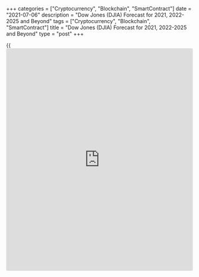 +++
categories = ["Cryptocurrency", "Blockchain", "SmartContract"]
date = "2021-07-06"
description = "Dow Jones (DJIA) Forecast for 2021, 2022-2025 and Beyond"
tags = ["Cryptocurrency", "Blockchain", "SmartContract"]
title = "Dow Jones (DJIA) Forecast for 2021, 2022-2025 and Beyond"
type = "post"
+++

{{<iframe id="large-banner" src="https://www.bounty.group/#slide=24.0" width="100%" height="600" scrolling="no" style="border: 0px solid rgb(216, 221, 230); border-radius: 3px;">}}

2021-07-06

2021-07-06

Dow Jones Forecast for 2021 and BeyondJana Kane

Dow Jones stands for Dow Jones Industrial Average ([DJIA][1]). The Dow
Jones price is an average of the prices of 30 companies from various
industries listed on the New York Stock Exchange (NYSE). Large
corporations that make up the U.S stock market index include Apple, Walt
Disney, Walmart, Nike, McDonald’s, Microsoft, and Coca-Cola.

The article covers the following subjects:

In this Dow Jones forecast article, we will discuss the Dow Jones Stock
Index and look at its price [history](https://www.fixpro.org/post/chargeless-historical-data-api-backtesting/), factors that can affect the DJI,
what experts have to say, and prediction charts. Learn all this and more
in this Dow Jones outlook by LiteForex.

## About the Dow Jones Stock Index

The Dow Jones index is the oldest stock index in the United States. The
“Dow” or “DJI” was founded in 1896 by Charles Dow and Edward Jones.
Originally, the Dow Jones consisted only of industrial companies, but
this is no longer the case. Of the original 12 companies, only General
Electric still exists. In 2018, this company, which was once the largest
in the world, was removed from the index. Procter & Gamble has now been
included in the Dow for the longest time - since 1932.

When the Dow Jones was created, the index was at a price of $40.94. This
was the average of the prices of the 12 shares, with each share counted
equally. In 1916, the index was expanded to 20 stocks. Since 1928, the
Dow has included 30 listed companies, which is why it is also referred
to as “Dow 30.”

The product code of Dow Jones Index is [#YM][1] according to the CME
stock exchange.

The Dow Jones is one of the few indices to use a price-weighted index.
This in contrast to, for example, the AEX. This means that a stock with
a high price can have a big impact on the index’s overall movement. In
other words: not every company is equally important and counts equally
for the stand of the fair. The Dow Jones index provides a good picture
of the economic situation in America.

The calculation of the final price of the index is even more
complicated: to also take stock splits and stock dividends into account,
the average is divided by the Dow Divisor, which is a number that
maintains the correctness of the index. This Dow Divisor is regularly
updated. This is to give an idea of [how to](https://www.playgroundfx.com/blog/forex-trading-how-to/) analyze the Dow Jones
forecast.

## Factors That Can Impact the Dow Jones Stock Price

### Factor # 1 – Current News

First of all, we know that the price of the Dow Jones is calculated
using data from its companies. That is why it is important to keep a
close eye on all the major [news](https://www.letsplayfx.com/blog/forex-news-website/) and results of the companies that weigh
the most in this reference index.

### Factor # 2 –  U.S. Economic Data

The most important economic data published by the U.S. government is
also very important. Figures may include unemployment, trade balance,
GDP growth rate, inflation rate, retail sales, durable goods, and
industrial orders, business sentiment, or consumer confidence.

### Factor # 3 – U.S. Dollar Exchange Rate

The value of the U.S. dollar against other currencies is also a factor
that can affect the Dow Jones, as it will affect the export or import
profitability of U.S. listed companies. If the U.S. dollar is going
down, so is the stock index.

### Factor # 4 –  U.S. Federal Reserve Communications

Finally, we will also review communications from the U.S. Federal
Reserve on interest rates, as well as the press conferences of these
organizations.

## Dow Jones Today

Today, Dow Jones Industrial Average ([#YM][1]) is traded at $34 522.3.
You can refer to this article to see the Dow Jones price tomorrow.

Below is an interactive Dow Jones online chart that shows the [rate][1]
for buying and selling:

## Dow Jones Predictions by Experts

1\. A volatile and unpredictable DJIA

Firstly, there are no such long-term predictions for the DJIA. The
market is too volatile to make such forecasts. Especially after the
Corona crisis, experts are afraid to make predictions. However, we found
a few.

2\. Wallet[investor](https://www.fintechee.com/tutorial-for-forex-trading/investor-mode/)

At Wallet[investor](https://www.fintechee.com/tutorial-for-forex-trading/investor-mode/).com, [they predict][2] that if you are looking for
stocks with good returns, the Dow Jones Industrial Average can be a
profitable investment option. Dow Jones Industrial Average’s quote is
above 33,000 USD at 2021-03-18. Based on their forecasts, a long-term
increase is expected.

3\. Investinghaven

This Dow Jones forecast for 2021 is [strongly bullish][3]. At
Investinghaven, they expected the Dow Jones to hit 32,000 points in
early 2021. They forecast lots of volatility as the Dow Jones will be
testing the 34k area, presumably near the end of 2021 or in 2022.
Investors should get the maximum value out of the bullish potential from
this Dow Jones projection.

## Dow Jones Technical Analysis

First, let's identify [DJIA][1]'s global trends.

There’s a multi-year bullish trend marked as a blue solid line in Dow
Jones Industrial Average's monthly price chart. From March 2020, the
DJIA stock price has been moving faster, which is marked with a blue
dotted line in the chart above.

However, that's a false signal of bulls' growing strength as the sharp
upsurge is accompanied by a continuous fall in trading volumes. Such
divergence usually occurs amid short-term breakouts that precede a
reversal.

### DJIA Forecast For Next Three Months

Let's find other signals using MACD and RSI indicators and make a
realistic forecast for the next three months.

On [DJIA][1]'s weekly time frame, the RSI chart came close to the
resistance level formed by the previous maximum in January 2020. The
MACD produced indirect signals of a correction start as well: the
indicator's histogram moved to the red zone, and the MACD line is trying
to consolidate underneath the signal line.

Combined with the technical analysis of the monthly time frame chart,
those signals let us suggest that the DJIA future price may undergo a
bearish correction with a target of 19,500 points and approach the trend
line. Nevertheless, I recommend going short only after the DJIA price
chart crosses the dotted trend line and consolidates below.

In an alternative scenario, an upward price movement will continue. It
won't most likely be long as the bullish potential is weak amid buyers'
low activity.

### Long-Term DJIA Technical Analysis for 2021

Let's do technical analysis of the DJIA price [history](https://www.fixpro.org/post/chargeless-historical-data-api-backtesting/) in the [daily](https://www.fintecher.org/2020/03/03/forex-trading-daily-strategy/) time
frame chart and make a detailed forecast for 2021.

The DJIA projected stock price will most likely fluctuate between 35,000
and 19,500 US dollars per lot for the rest of the year.

The projected price fall will most likely start in July as the Dow Jones
index's bullish potential is almost exhausted. This fall is expected to
be short-term but fast, as it was during the correction in February and
March 2020. So, the DJIA stock price should be expected to have come
close to the trend line at the level of 19,500 USD by October. The chart
may then pull back and continue moving upwards, following a global
bullish trend. The DJIA index is expected to reach the value of 23,125 -
27,000 USD by the end of the year.

The table below presents an expected DJIA trading range for each month
of 2021.

Month

|

DJIA Price  
  
---|---  
  
Minimum

|

Maximum  
  
July 2021

|

30,500

|

36,000  
  
August

 2021

|

28,900

|

35,400  
  
September

 2021

|

23,900

|

33,500  
  
October

 2021

|

19,600

|

30,000  
  
November

 2021

|

20,100

|

28,900  
  
December

 2021

|

21,600

|

30,900  
  
[DJIA][1] technical analysis is presented by [Mikhail Hypov][4].

## Dow Jones Forecast 2022

Below is a Dow Jones prediction graph for 2022. Please remember that a
long-term Dow Jones forecast is very approximate and is subject to
change at any time.

 **Year**

|

 **Mo**

|

 **Min**

|

 **Max**

|

 **Close**

|

 **Mo,%**

|

 **Total%**  
  
---|---|---|---|---|---|---  
  
 **2022**

|

 **Jan**

|

 **31191**

|

 **35173**

|

 **33182**

|

 **1.0%**

|

 **5.2%**  
  
 **2022**

|

 **Feb**

|

 **32751**

|

 **36931**

|

 **34841**

|

 **5.0%**

|

 **10.5%**  
  
 **2022**

|

 **Mar**

|

 **34388**

|

 **38778**

|

 **36583**

|

 **5.0%**

|

 **16.0%**  
  
 **2022**

|

 **Apr**

|

 **32669**

|

 **36839**

|

 **34754**

|

 **-5.0%**

|

 **10.2%**  
  
 **2022**

|

 **May**

|

 **31035**

|

 **34997**

|

 **33016**

|

 **-5.0%**

|

 **4.7%**  
  
 **2022**

|

 **Jun**

|

 **30728**

|

 **34650**

|

 **32689**

|

 **-1.0%**

|

 **3.7%**  
  
 **2022**

|

 **Jul**

|

 **31262**

|

 **35252**

|

 **33257**

|

 **1.7%**

|

 **5.5%**  
  
 **2022**

|

 **Aug**

|

 **32066**

|

 **36160**

|

 **34113**

|

 **2.6%**

|

 **8.2%**  
  
 **2022**

|

 **Sep**

|

 **33001**

|

 **37213**

|

 **35107**

|

 **2.9%**

|

 **11.3%**  
  
 **2022**

|

 **Oct**

|

 **32987**

|

 **37199**

|

 **35093**

|

 **0.0%**

|

 **11.3%**  
  
 **2022**

|

 **Nov**

|

 **32822**

|

 **37012**

|

 **34917**

|

 **-0.5%**

|

 **10.7%**  
  
 **2022**

|

 **Dec**

|

 **34463**

|

 **38863**

|

 **36663**

|

 **5.0%**

|

 **16.3%**  
  
 _Source: Longforecast_

## Dow Jones Stock Index Price Forecast 2023

Next, we have listed a Dow Jones price prediction table for the first
three months of 2023. Please keep in mind that long-term forecasts are
often unreliable and are created to form an approximate idea of how much
this stock’s index value will change in the future.

 **Year**

|

 **Mo**

|

 **Min**

|

 **Max**

|

 **Close**

|

 **Mo,%**

|

 **Total%**  
  
---|---|---|---|---|---|---  
  
 **2023**

|

 **Jan**

|

 **32740**

|

 **36920**

|

 **34830**

|

 **-5.0%**

|

 **10.4%**  
  
 **2023**

|

 **Feb**

|

 **32955**

|

 **37161**

|

 **35058**

|

 **0.7%**

|

 **11.2%**  
  
 **2023**

|

 **Mar**

|

 **33249**

|

 **37493**

|

 **35371**

|

 **0.9%**

|

 **12.2%**  
  
 _Source: Longforecast_

## Long Term Dow Jones Forecast 2025-2030*

While some [advisor](https://www.fintechee.com/tutorial-for-forex-trading/expert-advisor/)s are optimistic that the bull market will continue,
others are preparing [investor](https://www.fintechee.com/tutorial-for-forex-trading/investor-mode/)s for what they see as its imminent end. As
the current bull is now the second-longest ever, these [advisor](https://www.fintechee.com/tutorial-for-forex-trading/expert-advisor/)s say that
the odds are overwhelming that it will soon be going bearish.

However, Dave S. Gilreath, partner and founder of Sheaff Brock
Investment Advisors, is [very confident][5] and sees a bright economic
and other market future ahead. He believes the current bull is likely to
continue galloping for years to come, pushing the Dow Jones Industrial
Average above 40,000 by 2025.

Companies typically grow their earnings over time. Assuming an average
growth of net earnings is 7% per year, we can compute that in a five-
year period of time, a company’s cumulative profits will be about $40
for every $100 invested.

Reasoning onward, using a mathematical forecasting model, we can dig up
more interesting results. The year 2020 marks where this math equation
took us above 30,000. In 2030, projections and trends show that the Dow
would reach 50,000, [says][6] Brian Evans - the owner of Madrona Funds,
LLC and [Bauer Evans CPAs][7], who also serves as the firms’ chief
investment officer, lead planner, and senior portfolio manager. He was
honored to ring the bell on the NYSE.

*Please note that such a long-term price prediction of US stocks is based on speculation and cannot be seen as reliable or realistic.

## How Did the Price of Dow Jones Change Over Time?

 _Source: Macrotrends.net_

Is the Dow Jones Industrial Index price expected to rise? We can’t
predict with certainty what the price of DJI will be in the next 10
years, but we can look back at the Dow Jones [historical](https://www.fintechee.com/services/historical-data-for-forex/) trends. This can
help us make more reliable index predictions. The above chart is a
[historical](https://www.fintechee.com/services/historical-data-for-forex/) price chart that shows how the price of the DJIA changed over
the past 10 years:

## What Is the Future of Dow Jones? Is Dow Jones Still a Profitable
Investment?

In recent years, the Dow Jones price has risen enormously, as can be
seen in the above tables. The Dow Jones rate has been tracked since
1896, and in 1976, the 1000-point limit was broken. Subsequently, the
limit of 20,000 points was reached in 2017, and the Dow Jones price is
now already at more than 30,000 points.

Nevertheless, the question remains where the limit lies for the Dow
Jones index. What has become clear is that the Dow Jones price has
become much more volatile, with [daily](https://www.fintecher.org/2020/03/03/forex-trading-daily-strategy/) fluctuations of hundreds of points
being no exception. Below is a Dow Jones price prediction chart for
2021:

 **Year**

|

 **Mo**

|

 **Min**

|

 **Max**

|

 **Close**

|

 **Mo,%**

|

 **Total%**  
  
---|---|---|---|---|---|---  
  
 **2021**

|

 **Apr**

|

 **27878**

|

 **31436**

|

 **29657**

|

 **-3.0%**

|

 **-6.0%**  
  
 **2021**

|

 **May**

|

 **29099**

|

 **32813**

|

 **30956**

|

 **4.4%**

|

 **-1.8%**  
  
 **2021**

|

 **Jun**

|

 **28724**

|

 **32390**

|

 **30557**

|

 **-1.3%**

|

 **-3.1%**  
  
 **2021**

|

 **Jul**

|

 **29477**

|

 **33241**

|

 **31359**

|

 **2.6%**

|

 **-0.6%**  
  
 **2021**

|

 **Aug**

|

 **30951**

|

 **34903**

|

 **32927**

|

 **5.0%**

|

 **4.4%**  
  
 **2021**

|

 **Sep**

|

 **29488**

|

 **33252**

|

 **31370**

|

 **-4.7%**

|

 **-0.5%**  
  
 **2021**

|

 **Oct**

|

 **28634**

|

 **32290**

|

 **30462**

|

 **-2.9%**

|

 **-3.4%**  
  
 **2021**

|

 **Nov**

|

 **30066**

|

 **33904**

|

 **31985**

|

 **5.0%**

|

 **1.4%**  
  
 **2021**

|

 **Dec**

|

 **30876**

|

 **34818**

|

 **32847**

|

 **2.7%**

|

 **4.2%**  
  
 _Source: Longforecast_

The Dow Jones index remains popular among [investor](https://www.fintechee.com/tutorial-for-forex-trading/investor-mode/)s. Therefore, the
companies included in the Dow Jones index are, therefore, world-leading
companies whose shares are widely traded. Are you interested in index
investing but would like to know more about it and always see an up-to-
date version? Make sure to create a free demo account on LiteForex! This
way, you’ll be up to date with our free [news](https://www.letsplayfx.com/blog/forex-news-website/)letter, and the user-
friendly interface will come in handy if you decide to start investing
or trading.

## Price chart of YM in real time mode

The content of this article reflects the author’s opinion and does not
necessarily reflect the official position of LiteForex. The material
published on this page is provided for informational purposes only and
should not be considered as the provision of investment advice for the
purposes of Directive 2004/39/EC.

Rate this article:

{{value}}

( {{count}} {{title}} )

   1. my.liteforex.com/trading/chart?symbol=YM
   2. wallet[investor](https://www.fintechee.com/tutorial-for-forex-trading/investor-mode/).com/stock-forecast/dji-stock-prediction
   3. investinghaven.com/forecasts/dow-jones-forecast-2020-2021/
   4. www.liteforex.com/blog/?author=72
   5. www.cnbc.com/2018/07/03/heres-why-the-dow-will-hit-40000-by-2025.html
   6. www.kiplinger.com/article/investing/t038-c032-s014-when-the-dow-should-hit-50-000-and-why.html
   7. bauerevans.com/